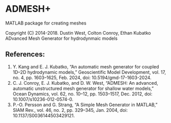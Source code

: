 # ADMESH+
MATLAB package for creating meshes

Copyright (C) 2014-2018. Dustin West, Colton Conroy, Ethan Kubatko ADvanced Mesh Generator for hydrodynmaic models

## References:
1. Y. Kang and E. J. Kubatko, “An automatic mesh generator for coupled 1D–2D hydrodynamic models,” Geoscientific Model Development, vol. 17, no. 4, pp. 1603–1625, Feb. 2024, doi: 10.5194/gmd-17-1603-2024.
2. C. J. Conroy, E. J. Kubatko, and D. W. West, “ADMESH: An advanced, automatic unstructured mesh generator for shallow water models,” Ocean Dynamics, vol. 62, no. 10–12, pp. 1503–1517, Dec. 2012, doi: 10.1007/s10236-012-0574-0.
3. P.-O. Persson and G. Strang, “A Simple Mesh Generator in MATLAB,” SIAM Rev., vol. 46, no. 2, pp. 329–345, Jan. 2004, doi: 10.1137/S0036144503429121.
